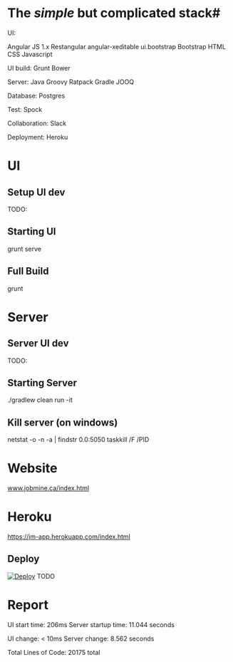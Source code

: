 # The *simple* but complicated stack#

UI:

Angular JS 1.x
Restangular
angular-xeditable
ui.bootstrap
Bootstrap
HTML
CSS
Javascript

UI build:
Grunt
Bower

Server:
Java
Groovy
Ratpack
Gradle
JOOQ

Database:
Postgres

Test:
Spock

Collaboration:
Slack

Deployment:
Heroku

# UI #

## Setup UI dev ##
TODO:

## Starting UI ##
grunt serve

## Full Build ##
grunt

# Server #

## Server UI dev ##

TODO:

## Starting Server ##
./gradlew clean run -it

## Kill server (on windows) ##
netstat -o -n -a | findstr 0.0:5050
taskkill /F /PID <pid>

# Website #
www.jobmine.ca/index.html

# Heroku #

https://jm-app.herokuapp.com/index.html

## Deploy ##
[![Deploy](https://www.herokucdn.com/deploy/button.svg)](https://heroku.com/deploy)
TODO

# Report #
UI start time: 206ms
Server startup time: 11.044 seconds

UI change: < 10ms
Server change: 8.562 seconds

Total Lines of Code: 20175 total